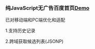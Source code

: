 ###	纯JavaScript无广告百度首页[Demo](https://mcmyth.github.io/Javascript-Baidu/)

已对移动端和PC端优化和适配

1.支持历史记录

2.跨域获取候选列表(JSONP)
